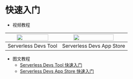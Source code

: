 # 快速入门

- 视频教程
 
 | <div align=center> <a href="https://images.serverlessfans.com/s-tool/demo/poem.mp4"> <img src="https://images.serverlessfans.com/devs-github/cli.jpg" width="80%"/> </a> </div> | <div align=center> <a href="https://images.serverlessfans.com/s-gui/docs/app-store.mp4">  <img src="https://images.serverlessfans.com/devs-github/app-store.jpg" width="80%"/> </a> </div> |
 | ------ | ------ |
 | Serverless Devs Tool | Serverless Devs App Store |

- 图文教程
  - [Serverless Devs Tool 快速入门](../Serverless-Devs-Tool/快速开始.md)
  - [Serverless Devs App Store 快速入门](../Serverless-Devs-App-Store/快速开始.md)